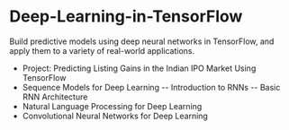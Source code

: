 # Deep-Learning-in-TensorFlow
Build predictive models using deep neural networks in TensorFlow, and apply them to a variety of real-world applications.

* Project: Predicting Listing Gains in the Indian IPO Market Using TensorFlow
* Sequence Models for Deep Learning
  -- Introduction to RNNs
  -- Basic RNN Architecture
* Natural Language Processing for Deep Learning
* Convolutional Neural Networks for Deep Learning
